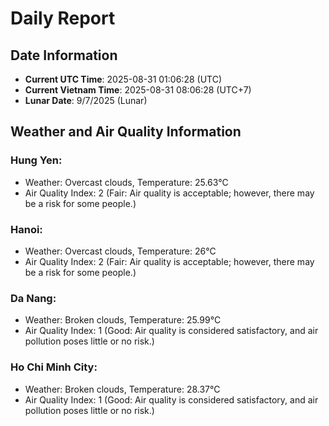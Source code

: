 # Daily Report
## Date Information
- **Current UTC Time**: 2025-08-31 01:06:28 (UTC)
- **Current Vietnam Time**: 2025-08-31 08:06:28 (UTC+7)
- **Lunar Date**: 9/7/2025 (Lunar)

## Weather and Air Quality Information

### Hung Yen:
- Weather: Overcast clouds, Temperature: 25.63°C
- Air Quality Index: 2 (Fair: Air quality is acceptable; however, there may be a risk for some people.)

### Hanoi:
- Weather: Overcast clouds, Temperature: 26°C
- Air Quality Index: 2 (Fair: Air quality is acceptable; however, there may be a risk for some people.)

### Da Nang:
- Weather: Broken clouds, Temperature: 25.99°C
- Air Quality Index: 1 (Good: Air quality is considered satisfactory, and air pollution poses little or no risk.)

### Ho Chi Minh City:
- Weather: Broken clouds, Temperature: 28.37°C
- Air Quality Index: 1 (Good: Air quality is considered satisfactory, and air pollution poses little or no risk.)
